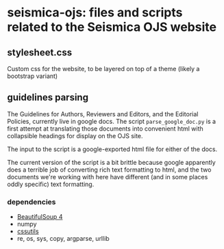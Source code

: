 # seismica-ojs: files and scripts related to the Seismica OJS website

## stylesheet.css
Custom css for the website, to be layered on top of a theme (likely a bootstrap variant)

## guidelines parsing
The Guidelines for Authors, Reviewers and Editors, and the Editorial Policies, currently live in google docs. The script `parse_google_doc.py` is a first attempt at translating those documents into convenient html with collapsible headings for display on the OJS site. 

The input to the script is a google-exported html file for either of the docs.

The current version of the script is a bit brittle because google apparently does a terrible job of converting rich text formatting to html, and the two documents we're working with here have different (and in some places oddly specific) text formatting.

### dependencies
- [BeautifulSoup 4](https://www.crummy.com/software/BeautifulSoup/bs4/doc/)
- numpy
- [cssutils](https://cthedot.de/cssutils/)
- re, os, sys, copy, argparse, urllib
